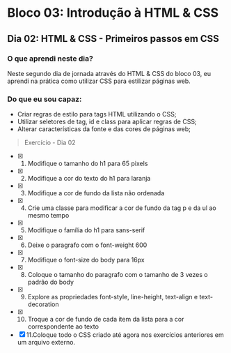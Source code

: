 # Bloco 03: Introdução à HTML & CSS

## Dia 02: HTML & CSS - Primeiros passos em CSS

### O que aprendi neste dia?
Neste segundo dia de jornada através do HTML & CSS do bloco 03, eu aprendi na prática como utilizar CSS para estilizar páginas web.

### Do que eu sou capaz:
- Criar regras de estilo para tags HTML utilizando o CSS;
- Utilizar seletores de tag, id e class para aplicar regras de CSS;
- Alterar características da fonte e das cores de páginas web;

> Exercício - Dia 02
- [x] 01. Modifique o tamanho do h1 para 65 pixels
- [x] 02. Modifique a cor do texto do h1 para laranja
- [x] 03. Modifique a cor de fundo da lista não ordenada 
- [x] 04. Crie uma classe para modificar a cor de fundo da tag p e da ul ao mesmo tempo
- [x] 05. Modifique o família do h1 para sans-serif
- [x] 06. Deixe o paragrafo com o font-weight 600
- [x] 07. Modifique o font-size do body para 16px
- [x] 08. Coloque o tamanho do paragrafo com o tamanho de 3 vezes o padrão do body
- [x] 09. Explore as propriedades font-style, line-height, text-align e text-decoration
- [x] 10. Troque a cor de fundo de cada item da lista para a cor correspondente ao texto
- [x] 11.Coloque todo o CSS criado até agora nos exercícios anteriores em um arquivo externo.
